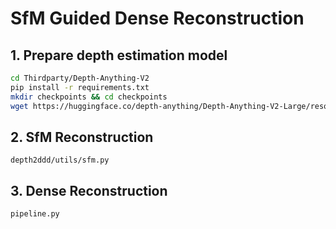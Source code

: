 # SfM Guided Dense Reconstruction  
## 1. Prepare depth estimation model  
```bash
cd Thirdparty/Depth-Anything-V2
pip install -r requirements.txt
mkdir checkpoints && cd checkpoints
wget https://huggingface.co/depth-anything/Depth-Anything-V2-Large/resolve/main/depth_anything_v2_vitl.pth?download=true

```
## 2. SfM Reconstruction  
```depth2ddd/utils/sfm.py```  
## 3. Dense Reconstruction  
```pipeline.py```  